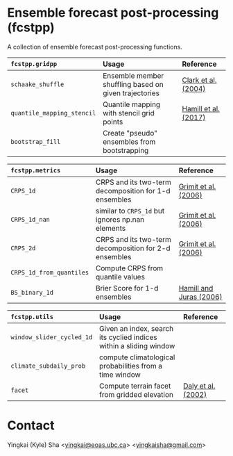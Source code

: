 # Ensemble forecast post-processing (fcstpp)

A collection of ensemble forecast post-processing functions.

| `fcstpp.gridpp`| Usage | Reference |
|:------------------|:--------------------------|:----------------|
| `schaake_shuffle` | Ensemble member shuffling based on given trajectories | [Clark et al. (2004)](https://journals.ametsoc.org/view/journals/hydr/5/1/1525-7541_2004_005_0243_tssamf_2_0_co_2.xml) |
| `quantile_mapping_stencil` | Quantile mapping with stencil grid points | [Hamill et al. (2017)](https://journals.ametsoc.org/view/journals/mwre/145/9/mwr-d-16-0331.1.xml) |
| `bootstrap_fill` | Create "pseudo" ensembles from bootstrapping| |

| `fcstpp.metrics`| Usage | Reference |
|:------------------|:--------------------------|:----------------|
| `CRPS_1d` | CRPS and its two-term decomposition for 1-d ensembles | [Grimit et al. (2006)](https://doi.org/10.1256/qj.05.235) |
| `CRPS_1d_nan`| similar to `CRPS_1d` but ignores np.nan elements | [Grimit et al. (2006)](https://doi.org/10.1256/qj.05.235) |
| `CRPS_2d` | CRPS and its two-term decomposition for 2-d ensembles | [Grimit et al. (2006)](https://doi.org/10.1256/qj.05.235) |
| `CRPS_1d_from_quantiles` | Compute CRPS from quantile values | |
| `BS_binary_1d` | Brier Score for 1-d ensembles | [Hamill and Juras (2006)](https://doi.org/10.1256/qj.06.25) |


| `fcstpp.utils`| Usage | Reference |
|:------------------|:--------------------------|:----------------|
| `window_slider_cycled_1d` | Given an index, search its cyclied indices within a sliding window | |
| `climate_subdaily_prob`| compute climatological probabilities from a time window | |
| `facet`| Compute terrain facet from gridded elevation| [Daly et al. (2002)](https://www.int-res.com/abstracts/cr/v22/n2/p99-113) |


# Contact

Yingkai (Kyle) Sha <<yingkai@eoas.ubc.ca>> <<yingkaisha@gmail.com>>
